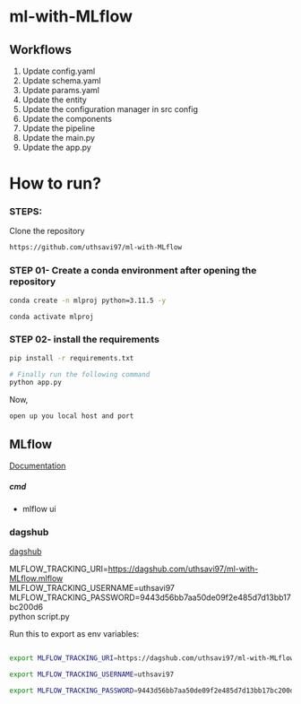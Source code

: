 # ml-with-MLflow

## Workflows

1. Update config.yaml
2. Update schema.yaml
3. Update params.yaml
4. Update the entity
5. Update the configuration manager in src config
6. Update the components
7. Update the pipeline 
8. Update the main.py
9. Update the app.py



# How to run?
### STEPS:

Clone the repository

```bash
https://github.com/uthsavi97/ml-with-MLflow
```
### STEP 01- Create a conda environment after opening the repository

```bash
conda create -n mlproj python=3.11.5 -y
```

```bash
conda activate mlproj
```


### STEP 02- install the requirements
```bash
pip install -r requirements.txt
```


```bash
# Finally run the following command
python app.py
```

Now,
```bash
open up you local host and port
```



## MLflow

[Documentation](https://mlflow.org/docs/latest/index.html)


##### cmd
- mlflow ui

### dagshub
[dagshub](https://dagshub.com/)

MLFLOW_TRACKING_URI=https://dagshub.com/uthsavi97/ml-with-MLflow.mlflow \
MLFLOW_TRACKING_USERNAME=uthsavi97 \
MLFLOW_TRACKING_PASSWORD=9443d56bb7aa50de09f2e485d7d13bb17bc200d6 \
python script.py

Run this to export as env variables:

```bash

export MLFLOW_TRACKING_URI=https://dagshub.com/uthsavi97/ml-with-MLflow.mlflow

export MLFLOW_TRACKING_USERNAME=uthsavi97 

export MLFLOW_TRACKING_PASSWORD=9443d56bb7aa50de09f2e485d7d13bb17bc200d6

```



